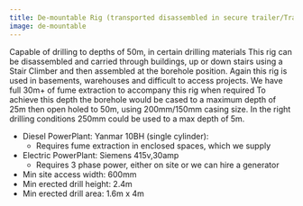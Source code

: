 ```yaml
---
title: De-mountable Rig (transported disassembled in secure trailer/Transit)
image: de-mountable
---
```


Capable of drilling to depths of 50m, in certain drilling materials
This rig can be disassembled and carried through buildings, up or down stairs using a Stair Climber and then assembled at the borehole position.
Again this rig is used in basements, warehouses and difficult to access projects. We have full 30m+ of fume extraction to accompany this rig when required
To achieve this depth the borehole would be cased to a maximum depth of 25m then open holed to 50m, using 200mm/150mm casing size. In the right drilling conditions 250mm could be used to a max depth of 5m. 

- Diesel PowerPlant: Yanmar 10BH (single cylinder): 
    - Requires fume extraction in enclosed spaces, which we supply 
- Electric PowerPlant: Siemens 415v,30amp
    - Requires 3 phase power, either on site or we can hire a generator
- Min site access width: 600mm
- Min erected drill height: 2.4m
- Min erected drill area: 1.6m x 4m
